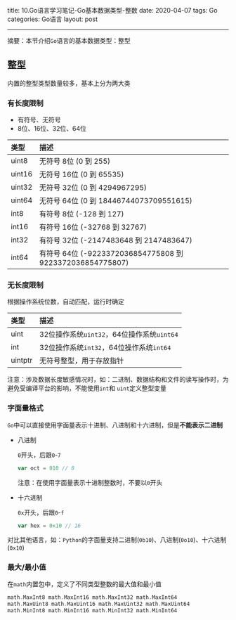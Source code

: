 title: 10.Go语言学习笔记-Go基本数据类型-整数
date: 2020-04-07
tags: Go
categories: Go语言
layout: post

------

摘要：本节介绍`Go`语言的基本数据类型：整型

<!-- more -->

## 整型

内置的整型类型数量较多，基本上分为两大类

### 有长度限制

- 有符号、无符号
- 8位、16位、32位、64位

| 类型   | 描述                                                      |
| :----- | :-------------------------------------------------------- |
| uint8  | 无符号 8位 (0 到 255)                                     |
| uint16 | 无符号 16位 (0 到 65535)                                  |
| uint32 | 无符号 32位 (0 到 4294967295)                             |
| uint64 | 无符号 64位 (0 到 18446744073709551615)                   |
| int8   | 有符号 8位 (-128 到 127)                                  |
| int16  | 有符号 16位 (-32768 到 32767)                             |
| int32  | 有符号 32位 (-2147483648 到 2147483647)                   |
| int64  | 有符号 64位 (-9223372036854775808 到 9223372036854775807) |

### 无长度限制

根据操作系统位数，自动匹配，运行时确定

| 类型    | 描述                                       |
| :------ | :----------------------------------------- |
| uint    | 32位操作系统`uint32`，64位操作系统`uint64` |
| int     | 32位操作系统`int32`，64位操作系统`int64`   |
| uintptr | 无符号整型，用于存放指针                   |

注意：涉及数据长度敏感情况时，如：二进制、数据结构和文件的读写操作时，为避免受编译平台的影响，不能使用`int`和 `uint`定义整型变量

### 字面量格式

`Go`中可以直接使用字面量表示十进制、八进制和十六进制，但是**不能表示二进制**

- 八进制

  `0`开头，后跟`0`-`7`

  ```go
  var oct = 010 // 8
  ```

  注意：在使用字面量表示十进制整数时，不要以`0`开头

- 十六进制

  `0x`开头，后跟`0`-`f`

  ```go
  var hex = 0x10 // 16
  ```

对比其他语言，如：`Python`的字面量支持二进制(`0b10`)、八进制(`0o10`)、十六进制(`0x10`)

### 最大/最小值

在`math`内置包中，定义了不同类型整数的最大值和最小值

```go
math.MaxInt8 math.MaxInt16 math.MaxInt32 math.MaxInt64 
math.MaxUint8 math.MaxUint16 math.MaxUint32 math.MaxUint64
math.MinInt8 math.MinInt16 math.MinInt32 math.MinInt64
```

